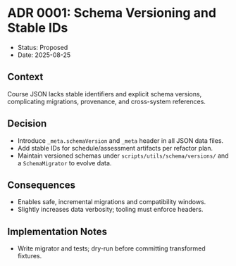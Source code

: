 # ADR 0001: Schema Versioning and Stable IDs

- Status: Proposed
- Date: 2025-08-25

## Context
Course JSON lacks stable identifiers and explicit schema versions, complicating migrations, provenance, and cross-system references.

## Decision
- Introduce `_meta.schemaVersion` and `_meta` header in all JSON data files.
- Add stable IDs for schedule/assessment artifacts per refactor plan.
- Maintain versioned schemas under `scripts/utils/schema/versions/` and a `SchemaMigrator` to evolve data.

## Consequences
- Enables safe, incremental migrations and compatibility windows.
- Slightly increases data verbosity; tooling must enforce headers.

## Implementation Notes
- Write migrator and tests; dry-run before committing transformed fixtures.

